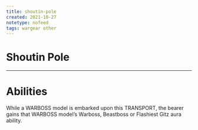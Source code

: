 ```yaml
---
title: shoutin-pole
created: 2021-10-27
notetype: nofeed
tags: wargear other
---
```


# Shoutin Pole

---

# Abilities

While a WARBOSS model is embarked upon this TRANSPORT, the bearer gains that WARBOSS model’s Warboss, Beastboss or Flashiest Gitz aura ability.